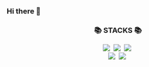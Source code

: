 ### Hi there 👋

<h3 align="center">📚 STACKS 📚</h3>
<p align="center">
  <img src="https://img.shields.io/badge/Python-3766AB?style=flat-square&logo=Python&logoColor=white"/></a>&nbsp 
  <img src="https://img.shields.io/badge/Mysql-E6B91E?style=flat-square&logo=MySql&logoColor=white"/></a>&nbsp 
  <img src="https://img.shields.io/badge/AWS-232F3E?style=flat-square&logo=AmazonAWS&logoColor=white"/></a>&nbsp
  <br>
  <img src="https://img.shields.io/badge/TensorFlow-FF6F00?style=for-the-badge&logo=TensorFlow&logoColor=white"></a>&nbsp
  <img src="https://img.shields.io/badge/PyTorch-EE4C2C?style=for-the-badge&logo=PyTorch&logoColor=white"></a>&nbsp
</p>
